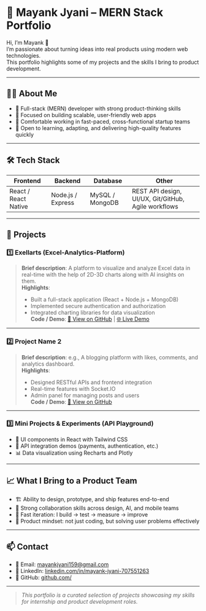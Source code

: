 # 🚀 Mayank Jyani – MERN Stack Portfolio

Hi, I’m Mayank 👋  
I’m passionate about turning ideas into real products using modern web technologies.  
This portfolio highlights some of my projects and the skills I bring to product development.

---

## 🧑‍💻 About Me

- 🔹 Full-stack (MERN) developer with strong product-thinking skills  
- 🔹 Focused on building scalable, user-friendly web apps  
- 🔹 Comfortable working in fast-paced, cross-functional startup teams  
- 🔹 Open to learning, adapting, and delivering high-quality features quickly

---

## 🛠 Tech Stack

| Frontend         | Backend         | Database   | Other                     |
|-------------------|----------------|-----------|---------------------------|
| React / React Native | Node.js / Express | MySQL / MongoDB | REST API design, UI/UX, Git/GitHub, Agile workflows |

---

## 📂 Projects

### 1️⃣ **Exellarts (Excel-Analytics-Platform)**  
> **Brief description**: A platform to visualize and analyze Excel data in real-time with the help of 2D-3D charts along with AI insights on them.  
> **Highlights**:  
> - Built a full-stack application (React + Node.js + MongoDB)  
> - Implemented secure authentication and authorization  
> - Integrated charting libraries for data visualization  
> **Code / Demo**: [🔗 View on GitHub](https://github.com/MayankJyani/Exellarts.git) | [🌐 Live Demo](https://exellarts.netlify.app/)

---

### 2️⃣ **Project Name 2**  
> **Brief description**: e.g., A blogging platform with likes, comments, and analytics dashboard.  
> **Highlights**:  
> - Designed RESTful APIs and frontend integration  
> - Real-time features with Socket.IO  
> - Admin panel for managing posts and users  
> **Code / Demo**: [🔗 View on GitHub](https://github.com/MayankJyani/Blogging_platform.git) 

---

### 3️⃣ **Mini Projects & Experiments (API Playground)**  
- 🎨 UI components in React with Tailwind CSS  
- 🔌 API integration demos (payments, authentication, etc.)  
- 📊 Data visualization using Recharts and Plotly

---

## 📈 What I Bring to a Product Team

- 🏗 Ability to design, prototype, and ship features end-to-end  
- 🤝 Strong collaboration skills across design, AI, and mobile teams  
- 🔄 Fast iteration: I build → test → measure → improve  
- 🧠 Product mindset: not just coding, but solving user problems effectively

---

## 📫 Contact

- 📧 Email: mayankjyani159@gmail.com  
- 🔗 LinkedIn: [linkedin.com/in/mayank-jyani-707551263](https://www.linkedin.com/in/mayank-jyani-707551263/)  
- 🐙 GitHub: [github.com/<username>](https://github.com/MayankJyani)

---

> _This portfolio is a curated selection of projects showcasing my skills for internship and product development roles._
